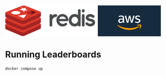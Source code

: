 <img src="img/redis-logo-full-color-rgb.png" height=100/><img align="right" src="img/aws-logo-1.jpeg" height=100 />

# Running Leaderboards

`docker compose up`
